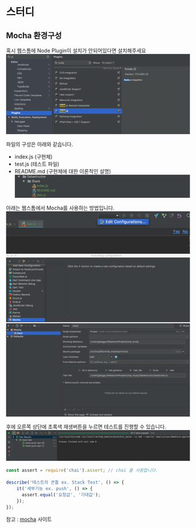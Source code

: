 # 스터디

## Mocha 환경구성 
혹시 웹스톰에 Node Plugin이 설치가 안되어있다면 설치해주세요
![mocha](./public/mocha00.png)

파일의 구성은 아래와 같습니다.

- index.js (구현체)
- test.js (테스트 파일)
- README.md (구현체에 대한 이론적인 설명)
![mocha](./public/mocha04.png) 

아래는 웹스톰에서 Mocha를 사용하는 방법입니다.
![mocha](./public/mocha01.png)
![mocha](./public/mocha02.png)
![mocha](./public/mocha03.png)

후에 오른쪽 상단에 초록색 재생버튼을 누르면 테스트를 진행할 수 있습니다.
![mocha](./public/mocha05.png)

```js
const assert = require('chai').assert; // chai 를 사용합니다.

describe('테스트의 큰틀 ex. Stack Test', () => {
    it('세부기능 ex. push', () => {
      assert.equal('요청값', '기대값');
    });
});
```

참고 : [mocha](https://mochajs.org/) 사이트


